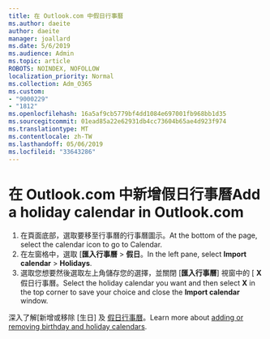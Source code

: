 ```yaml
---
title: 在 Outlook.com 中假日行事曆
ms.author: daeite
author: daeite
manager: joallard
ms.date: 5/6/2019
ms.audience: Admin
ms.topic: article
ROBOTS: NOINDEX, NOFOLLOW
localization_priority: Normal
ms.collection: Adm_O365
ms.custom:
- "9000229"
- "1812"
ms.openlocfilehash: 16a5af9cb5779bf4dd1084e697001fb968bb1d35
ms.sourcegitcommit: 01ead85a22e62931db4cc73604b65ae4d923f974
ms.translationtype: MT
ms.contentlocale: zh-TW
ms.lasthandoff: 05/06/2019
ms.locfileid: "33643286"
---
```

# <a name="add-a-holiday-calendar-in-outlookcom"></a><span data-ttu-id="da3a1-102">在 Outlook.com 中新增假日行事曆</span><span class="sxs-lookup"><span data-stu-id="da3a1-102">Add a holiday calendar in Outlook.com</span></span>

1. <span data-ttu-id="da3a1-103">在頁面底部，選取要移至行事曆的行事曆圖示。</span><span class="sxs-lookup"><span data-stu-id="da3a1-103">At the bottom of the page, select the calendar icon to go to Calendar.</span></span>
1. <span data-ttu-id="da3a1-104">在左窗格中，選取 [**匯入行事曆** > **假日**。</span><span class="sxs-lookup"><span data-stu-id="da3a1-104">In the left pane, select **Import calendar** > **Holidays**.</span></span>
1. <span data-ttu-id="da3a1-105">選取您想要然後選取左上角儲存您的選擇，並關閉 [**匯入行事曆**] 視窗中的 [ **X**假日行事曆。</span><span class="sxs-lookup"><span data-stu-id="da3a1-105">Select the holiday calendar you want and then select **X** in the top corner to save your choice and close the **Import calendar** window.</span></span>

<span data-ttu-id="da3a1-106">深入了解[新增或移除 [生日] 及 [假日行事曆](https://support.office.com/article/b8e636da-fda8-413f-940e-68396efa49a6)。</span><span class="sxs-lookup"><span data-stu-id="da3a1-106">Learn more about [adding or removing birthday and holiday calendars](https://support.office.com/article/b8e636da-fda8-413f-940e-68396efa49a6).</span></span>